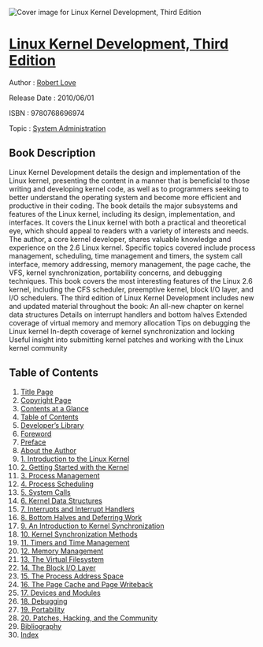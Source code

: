 ![Cover image for Linux Kernel Development, Third Edition](https://imgdetail.ebookreading.net/cover/cover/system_admin/EB9780768696974.jpg)

[Linux Kernel Development, Third Edition](https://ebookreading.net/view/book/Linux+Kernel+Development%2C+Third+Edition-EB9780768696974_1.html "Linux Kernel Development, Third Edition")
====================================================================================================================

Author : [Robert Love](https://ebookreading.net/search/author/Robert+Love)

Release Date : 2010/06/01

ISBN : 9780768696974

Topic : [System Administration](https://ebookreading.net/search/category/system-administration)

Book Description
-----------------

Linux Kernel Development details the design and implementation of the Linux kernel, presenting the content in a manner that is beneficial to those writing and developing kernel code, as well as to programmers seeking to better understand the operating system and become more efficient and productive in their coding.
The book details the major subsystems and features of the Linux kernel, including its design, implementation, and interfaces. It covers the Linux kernel with both a practical and theoretical eye, which should appeal to readers with a variety of interests and needs.
The author, a core kernel developer, shares valuable knowledge and experience on the 2.6 Linux kernel. Specific topics covered include process management, scheduling, time management and timers, the system call interface, memory addressing, memory management, the page cache, the VFS, kernel synchronization, portability concerns, and debugging techniques. This book covers the most interesting features of the Linux 2.6 kernel, including the CFS scheduler, preemptive kernel, block I/O layer, and I/O schedulers.
The third edition of Linux Kernel Development includes new and updated material throughout the book:
An all-new chapter on kernel data structures
Details on interrupt handlers and bottom halves
Extended coverage of virtual memory and memory allocation
Tips on debugging the Linux kernel
In-depth coverage of kernel synchronization and locking
Useful insight into submitting kernel patches and working with the Linux kernel community
              
Table of Contents
-----------------

1. [Title Page](https://ebookreading.net/view/book/Linux+Kernel+Development%2C+Third+Edition-EB9780768696974_3.html)
1. [Copyright Page](https://ebookreading.net/view/book/Linux+Kernel+Development%2C+Third+Edition-EB9780768696974_4.html)
1. [Contents at a Glance](https://ebookreading.net/view/book/Linux+Kernel+Development%2C+Third+Edition-EB9780768696974_6.html)
1. [Table of Contents](https://ebookreading.net/view/book/Linux+Kernel+Development%2C+Third+Edition-EB9780768696974_7.html)
1. [Developer’s Library](https://ebookreading.net/view/book/Linux+Kernel+Development%2C+Third+Edition-EB9780768696974_2.html)
1. [Foreword](https://ebookreading.net/view/book/Linux+Kernel+Development%2C+Third+Edition-EB9780768696974_8.html)
1. [Preface](https://ebookreading.net/view/book/Linux+Kernel+Development%2C+Third+Edition-EB9780768696974_9.html)
1. [About the Author](https://ebookreading.net/view/book/Linux+Kernel+Development%2C+Third+Edition-EB9780768696974_10.html)
1. [1. Introduction to the Linux Kernel](https://ebookreading.net/view/book/Linux+Kernel+Development%2C+Third+Edition-EB9780768696974_11.html)
1. [2. Getting Started with the Kernel](https://ebookreading.net/view/book/Linux+Kernel+Development%2C+Third+Edition-EB9780768696974_12.html)
1. [3. Process Management](https://ebookreading.net/view/book/Linux+Kernel+Development%2C+Third+Edition-EB9780768696974_13.html)
1. [4. Process Scheduling](https://ebookreading.net/view/book/Linux+Kernel+Development%2C+Third+Edition-EB9780768696974_14.html)
1. [5. System Calls](https://ebookreading.net/view/book/Linux+Kernel+Development%2C+Third+Edition-EB9780768696974_15.html)
1. [6. Kernel Data Structures](https://ebookreading.net/view/book/Linux+Kernel+Development%2C+Third+Edition-EB9780768696974_16.html)
1. [7. Interrupts and Interrupt Handlers](https://ebookreading.net/view/book/Linux+Kernel+Development%2C+Third+Edition-EB9780768696974_17.html)
1. [8. Bottom Halves and Deferring Work](https://ebookreading.net/view/book/Linux+Kernel+Development%2C+Third+Edition-EB9780768696974_18.html)
1. [9. An Introduction to Kernel Synchronization](https://ebookreading.net/view/book/Linux+Kernel+Development%2C+Third+Edition-EB9780768696974_19.html)
1. [10. Kernel Synchronization Methods](https://ebookreading.net/view/book/Linux+Kernel+Development%2C+Third+Edition-EB9780768696974_20.html)
1. [11. Timers and Time Management](https://ebookreading.net/view/book/Linux+Kernel+Development%2C+Third+Edition-EB9780768696974_21.html)
1. [12. Memory Management](https://ebookreading.net/view/book/Linux+Kernel+Development%2C+Third+Edition-EB9780768696974_22.html)
1. [13. The Virtual Filesystem](https://ebookreading.net/view/book/Linux+Kernel+Development%2C+Third+Edition-EB9780768696974_23.html)
1. [14. The Block I/O Layer](https://ebookreading.net/view/book/Linux+Kernel+Development%2C+Third+Edition-EB9780768696974_24.html)
1. [15. The Process Address Space](https://ebookreading.net/view/book/Linux+Kernel+Development%2C+Third+Edition-EB9780768696974_25.html)
1. [16. The Page Cache and Page Writeback](https://ebookreading.net/view/book/Linux+Kernel+Development%2C+Third+Edition-EB9780768696974_26.html)
1. [17. Devices and Modules](https://ebookreading.net/view/book/Linux+Kernel+Development%2C+Third+Edition-EB9780768696974_27.html)
1. [18. Debugging](https://ebookreading.net/view/book/Linux+Kernel+Development%2C+Third+Edition-EB9780768696974_28.html)
1. [19. Portability](https://ebookreading.net/view/book/Linux+Kernel+Development%2C+Third+Edition-EB9780768696974_29.html)
1. [20. Patches, Hacking, and the Community](https://ebookreading.net/view/book/Linux+Kernel+Development%2C+Third+Edition-EB9780768696974_30.html)
1. [Bibliography](https://ebookreading.net/view/book/Linux+Kernel+Development%2C+Third+Edition-EB9780768696974_31.html)
1. [Index](https://ebookreading.net/view/book/Linux+Kernel+Development%2C+Third+Edition-EB9780768696974_32.html)
